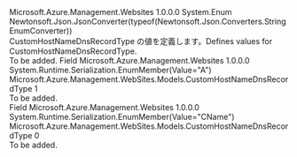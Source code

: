 <Type Name="CustomHostNameDnsRecordType" FullName="Microsoft.Azure.Management.WebSites.Models.CustomHostNameDnsRecordType">
  <TypeSignature Language="C#" Value="public enum CustomHostNameDnsRecordType" />
  <TypeSignature Language="ILAsm" Value=".class public auto ansi sealed CustomHostNameDnsRecordType extends System.Enum" />
  <TypeSignature Language="DocId" Value="T:Microsoft.Azure.Management.WebSites.Models.CustomHostNameDnsRecordType" />
  <TypeSignature Language="VB.NET" Value="Public Enum CustomHostNameDnsRecordType" />
  <TypeSignature Language="F#" Value="type CustomHostNameDnsRecordType = " />
  <AssemblyInfo>
    <AssemblyName>Microsoft.Azure.Management.Websites</AssemblyName>
    <AssemblyVersion>1.0.0.0</AssemblyVersion>
  </AssemblyInfo>
  <Base>
    <BaseTypeName>System.Enum</BaseTypeName>
  </Base>
  <Attributes>
    <Attribute>
      <AttributeName>Newtonsoft.Json.JsonConverter(typeof(Newtonsoft.Json.Converters.StringEnumConverter))</AttributeName>
    </Attribute>
  </Attributes>
  <Docs>
    <summary>
            <span data-ttu-id="9be4a-101">CustomHostNameDnsRecordType の値を定義します。</span><span class="sxs-lookup"><span data-stu-id="9be4a-101">Defines values for CustomHostNameDnsRecordType.</span></span>
            </summary>
    <remarks>To be added.</remarks>
  </Docs>
  <Members>
    <Member MemberName="A">
      <MemberSignature Language="C#" Value="A" />
      <MemberSignature Language="ILAsm" Value=".field public static literal valuetype Microsoft.Azure.Management.WebSites.Models.CustomHostNameDnsRecordType A = int32(1)" />
      <MemberSignature Language="DocId" Value="F:Microsoft.Azure.Management.WebSites.Models.CustomHostNameDnsRecordType.A" />
      <MemberSignature Language="VB.NET" Value="A" />
      <MemberSignature Language="F#" Value="A = 1" Usage="Microsoft.Azure.Management.WebSites.Models.CustomHostNameDnsRecordType.A" />
      <MemberType>Field</MemberType>
      <AssemblyInfo>
        <AssemblyName>Microsoft.Azure.Management.Websites</AssemblyName>
        <AssemblyVersion>1.0.0.0</AssemblyVersion>
      </AssemblyInfo>
      <Attributes>
        <Attribute>
          <AttributeName>System.Runtime.Serialization.EnumMember(Value="A")</AttributeName>
        </Attribute>
      </Attributes>
      <ReturnValue>
        <ReturnType>Microsoft.Azure.Management.WebSites.Models.CustomHostNameDnsRecordType</ReturnType>
      </ReturnValue>
      <MemberValue>1</MemberValue>
      <Docs>
        <summary>To be added.</summary>
      </Docs>
    </Member>
    <Member MemberName="CName">
      <MemberSignature Language="C#" Value="CName" />
      <MemberSignature Language="ILAsm" Value=".field public static literal valuetype Microsoft.Azure.Management.WebSites.Models.CustomHostNameDnsRecordType CName = int32(0)" />
      <MemberSignature Language="DocId" Value="F:Microsoft.Azure.Management.WebSites.Models.CustomHostNameDnsRecordType.CName" />
      <MemberSignature Language="VB.NET" Value="CName" />
      <MemberSignature Language="F#" Value="CName = 0" Usage="Microsoft.Azure.Management.WebSites.Models.CustomHostNameDnsRecordType.CName" />
      <MemberType>Field</MemberType>
      <AssemblyInfo>
        <AssemblyName>Microsoft.Azure.Management.Websites</AssemblyName>
        <AssemblyVersion>1.0.0.0</AssemblyVersion>
      </AssemblyInfo>
      <Attributes>
        <Attribute>
          <AttributeName>System.Runtime.Serialization.EnumMember(Value="CName")</AttributeName>
        </Attribute>
      </Attributes>
      <ReturnValue>
        <ReturnType>Microsoft.Azure.Management.WebSites.Models.CustomHostNameDnsRecordType</ReturnType>
      </ReturnValue>
      <MemberValue>0</MemberValue>
      <Docs>
        <summary>To be added.</summary>
      </Docs>
    </Member>
  </Members>
</Type>